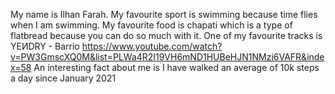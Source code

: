 My name is Ilhan Farah.
My favourite sport is swimming because time flies when I am swimming. 
My favourite food is chapati which is a type of flatbread because you can do so much with it. 
One of my favourite tracks is YEИDRY - Barrio
https://www.youtube.com/watch?v=PW3GmscXQ0M&list=PLWa4R2I19VH6mND1HUBeHJN1NMzi6VAFR&index=58
An interesting fact about me is I have walked an average of 10k steps a day since January 2021
